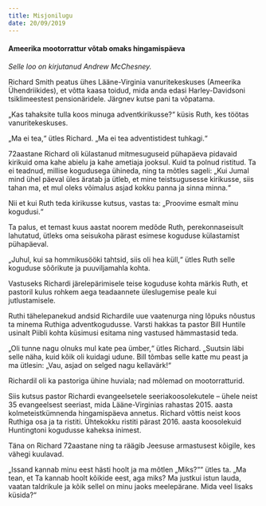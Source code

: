 ```yaml
---
title: Misjonilugu
date: 20/09/2019
---
```


#### Ameerika mootorrattur võtab omaks hingamispäeva

_Selle loo on kirjutanud Andrew McChesney._

Richard Smith peatus ühes Lääne-Virginia vanuritekeskuses (Ameerika Ühendriikides), et võtta kaasa toidud, mida anda edasi Harley-Davidsoni tsiklimeestest pensionäridele. Järgnev kutse pani ta võpatama.

„Kas tahaksite tulla koos minuga adventkirikusse?“ küsis Ruth, kes töötas vanuritekeskuses.

„Ma ei tea,“ ütles Richard. „Ma ei tea adventistidest tuhkagi.“

72aastane Richard oli külastanud mitmesuguseid pühapäeva pidavaid kirikuid oma kahe abielu ja kahe ametiaja jooksul. Kuid ta polnud ristitud. Ta ei teadnud, millise kogudusega ühineda, ning ta mõtles sageli: „Kui Jumal mind ühel päeval üles äratab ja ütleb, et mine teistsugusesse kirikusse, siis tahan ma, et mul oleks võimalus asjad kokku panna ja sinna minna.“

Nii et kui Ruth teda kirikusse kutsus, vastas ta: „Proovime esmalt minu kogudusi.“

Ta palus, et temast kuus aastat noorem medõde Ruth, perekonnaseisult lahutatud, ütleks oma seisukoha pärast esimese koguduse külastamist pühapäeval.

„Juhul, kui sa hommikusööki tahtsid, siis oli hea küll,“ ütles Ruth selle koguduse sõõrikute ja puuviljamahla kohta.

Vastuseks Richardi järelepärimisele teise koguduse kohta märkis Ruth, et pastoril kulus rohkem aega teadaannete üleslugemise peale kui jutlustamisele.

Ruthi tähelepanekud andsid Richardile uue vaatenurga ning lõpuks nõustus ta minema Ruthiga adventkogudusse. Varsti hakkas ta pastor Bill Huntile usinalt Piibli kohta küsimusi esitama ning vastused hämmastasid teda.

„Oli tunne nagu olnuks mul kate pea ümber,“ ütles Richard. „Suutsin läbi selle näha, kuid kõik oli kuidagi udune. Bill tõmbas selle katte mu peast ja ma ütlesin: „Vau, asjad on selged nagu kellavärk!“

Richardil oli ka pastoriga ühine huviala; nad mõlemad on mootorratturid.

Siis kutsus pastor Richardi evangeelsetele seeriakoosolekutele – ühele neist 35 evangeelsest seeriast, mida Lääne-Virginias rahastas 2015. aasta kolmeteistkümnenda hingamispäeva annetus. Richard võttis neist koos Ruthiga osa ja ta ristiti. Ühtekokku ristiti pärast 2016. aasta koosolekuid Huntingtoni kogudusse kaheksa inimest.

Täna on Richard 72aastane ning ta räägib Jeesuse armastusest kõigile, kes vähegi kuulavad.

„Issand kannab minu eest hästi hoolt ja ma mõtlen „Miks?““ ütles ta. „Ma tean, et Ta kannab hoolt kõikide eest, aga miks? Ma justkui istun lauda, vaatan taldrikule ja kõik sellel on minu jaoks meelepärane. Mida veel lisaks küsida?“
